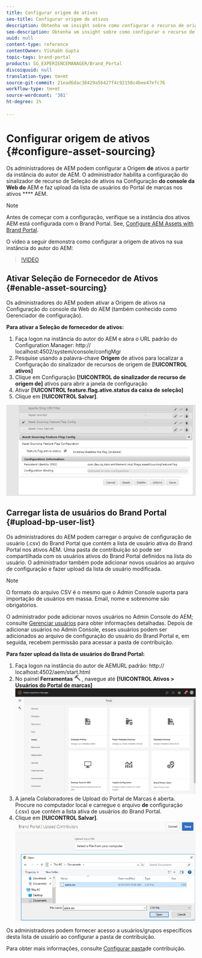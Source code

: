 ```yaml
---
title: Configurar origem de ativos
seo-title: Configurar origem de ativos
description: Obtenha um insight sobre como configurar o recurso de origem de ativos nos ativos AEM.
seo-description: Obtenha um insight sobre como configurar o recurso de origem de ativos nos ativos AEM.
uuid: null
content-type: reference
contentOwner: Vishabh Gupta
topic-tags: brand-portal
products: SG_EXPERIENCEMANAGER/Brand_Portal
discoiquuid: null
translation-type: tm+mt
source-git-commit: 21ead6dac38429a5b427f4c92150c4bee47efc76
workflow-type: tm+mt
source-wordcount: '381'
ht-degree: 1%

---
```



# Configurar origem de ativos {#configure-asset-sourcing}

Os administradores de AEM podem configurar a Origem **de** ativos a partir da instância do autor de AEM. O administrador habilita a configuração do sinalizador de recurso de Seleção de ativos na Configuração **do console da Web do** AEM e faz upload da lista de usuários do Portal de marcas nos ativos **** AEM.

>[!NOTE]
>
>Antes de começar com a configuração, verifique se a instância dos ativos AEM está configurada com o Brand Portal. See, [Configure AEM Assets with Brand Portal](../using/configure-aem-assets-with-brand-portal.md).


O vídeo a seguir demonstra como configurar a origem de ativos na sua instância do autor do AEM:

>[!VIDEO](https://video.tv.adobe.com/v/29771)

## Ativar Seleção de Fornecedor de Ativos {#enable-asset-sourcing}

Os administradores do AEM podem ativar a Origem de ativos na Configuração do console da Web do AEM (também conhecido como Gerenciador de configuração).

**Para ativar a Seleção de fornecedor de ativos:**
1. Faça logon na instância do autor do AEM e abra o URL padrão do Configuration Manager: http:// localhost:4502/system/console/configMgr
1. Pesquise usando a palavra-chave **Origem** de ativos para localizar a Configuração do sinalizador de recursos de origem de **[!UICONTROL ativos]**
1. Clique em Configuração **[!UICONTROL do sinalizador de recurso de origem de]** ativos para abrir a janela de configuração
1. Ativar **[!UICONTROL feature.flag.ative.status da caixa de seleção]**
1. Clique em **[!UICONTROL Salvar]**.

![](assets/enable-asset-sourcing.png)

## Carregar lista de usuários do Brand Portal {#upload-bp-user-list}

Os administradores do AEM podem carregar o arquivo de configuração de usuário (.csv) do Brand Portal que contém a lista de usuário ativa do Brand Portal nos ativos AEM. Uma pasta de contribuição só pode ser compartilhada com os usuários ativos do Brand Portal definidos na lista do usuário. O administrador também pode adicionar novos usuários ao arquivo de configuração e fazer upload da lista de usuário modificada.

>[!NOTE]
>
>O formato do arquivo CSV é o mesmo que o Admin Console suporta para importação de usuários em massa. Email, nome e sobrenome são obrigatórios.

O administrador pode adicionar novos usuários no Admin Console do AEM; consulte [Gerenciar usuários](brand-portal-adding-users.md) para obter informações detalhadas. Depois de adicionar usuários no Admin Console, esses usuários podem ser adicionados ao arquivo de configuração do usuário do Brand Portal e, em seguida, recebem permissão para acessar a pasta de contribuição.

**Para fazer upload da lista de usuários do Brand Portal:**
1. Faça logon na instância do autor de AEMURL padrão: http:// localhost:4502/aem/start.html
1. No painel **Ferramentas** ![](assets/tools.png) , navegue até **[!UICONTROL Ativos > Usuários do Portal de marcas]**
   ![](assets/upload-user-list1.png)
1. A janela Colaboradores de Upload do Portal de Marcas é aberta.
Procure no computador local e carregue o arquivo **de** configuração (.csv) que contém a lista ativa de usuários do Brand Portal.
1. Clique em **[!UICONTROL Salvar]**.
   ![](assets/upload-user-list2.png)


Os administradores podem fornecer acesso a usuários/grupos específicos desta lista de usuário ao configurar a pasta de contribuição.

Para obter mais informações, consulte [Configurar pasta](brand-portal-contribution-folder.md)de contribuição.
